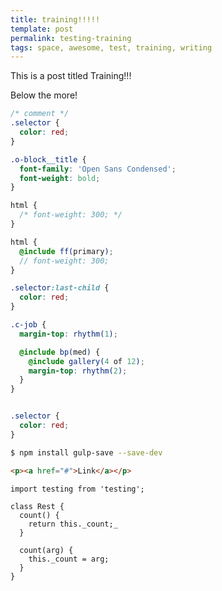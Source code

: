 ```yaml
---
title: training!!!!!
template: post
permalink: testing-training
tags: space, awesome, test, training, writing
---
```


This is a post titled Training!!!

<!--more-->

Below the more! 

```css
/* comment */
.selector {
  color: red;
}

.o-block__title {
  font-family: 'Open Sans Condensed';
  font-weight: bold;
}

html {
  /* font-weight: 300; */
}

```

```scss
html {
  @include ff(primary);
  // font-weight: 300;
}

.selector:last-child {
  color: red;
}

.c-job {
  margin-top: rhythm(1);

  @include bp(med) {
    @include gallery(4 of 12);
    margin-top: rhythm(2);
  }
}


.selector {
  color: red;
}

```

```bash
$ npm install gulp-save --save-dev
```

~~~html
<p><a href="#">Link</a></p>
~~~

~~~
import testing from 'testing';

class Rest {
  count() {
    return this._count;_
  }

  count(arg) {
    this._count = arg;
  }
}
~~~
